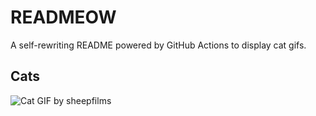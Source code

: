 # READMEOW

A self-rewriting README powered by GitHub Actions to display cat gifs.

## Cats

![Cat GIF by sheepfilms](https://media4.giphy.com/media/zZMTVkTeEfeEg/200.gif?cid=9acd02dak26ebxrh0lpkt01jz3uv1yp0nl58cdoy3g1ip9z3&ep=v1_gifs_search&rid=200.gif&ct=g)
